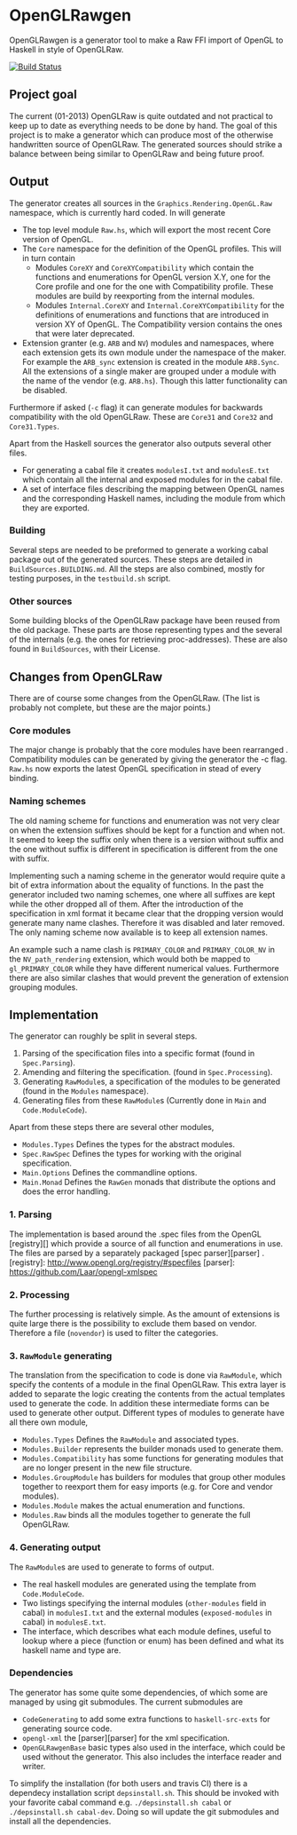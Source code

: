 # OpenGLRawgen

OpenGLRawgen is a generator tool to make a Raw FFI import of OpenGL to
Haskell in style of OpenGLRaw.

[![Build Status](https://travis-ci.org/Laar/OpenGLRawgen.png)](https://travis-ci.org/Laar/OpenGLRawgen)

## Project goal

The current (01-2013) OpenGLRaw is quite outdated and not practical to
keep up to date as everything needs to be done by hand. The goal of this
project is to make a generator which can produce most of the otherwise
handwritten source of OpenGLRaw. The generated sources should strike a
balance between being similar to OpenGLRaw and being future proof.

## Output
The generator creates all sources in the
`Graphics.Rendering.OpenGL.Raw` namespace, which is currently hard 
coded. In will generate

* The top level module `Raw.hs`, which will export the most recent
  Core version of OpenGL.
* The `Core` namespace for the definition of the OpenGL profiles. This
  will in turn contain
  * Modules `CoreXY` and `CoreXYCompatibility` which contain the 
    functions and enumerations for OpenGL version X.Y, one for the
    Core profile and one for the one with Compatibility profile. 
    These modules are build by reexporting from the internal modules.
  * Modules `Internal.CoreXY` and `Internal.CoreXYCompatibility`
    for the definitions of enumerations and functions that are 
    introduced in version XY of OpenGL. The Compatibility version 
    contains the ones that were later deprecated.
* Extension granter (e.g. `ARB` and `NV`) modules and namespaces, where
  each extension gets its own module under the namespace of the maker.
  For example the `ARB_sync` extension is created in the module
  `ARB.Sync`. All the extensions of a single maker are grouped under a
  module with the name of the vendor (e.g. `ARB.hs`). Though this latter
  functionality can be disabled.

Furthermore if asked (`-c` flag) it can generate modules for backwards
compatibility with the old OpenGLRaw. These are `Core31` and `Core32`
and `Core31.Types`.

Apart from the Haskell sources the generator also outputs several other 
files.
* For generating a cabal file it creates `modulesI.txt` and 
  `modulesE.txt` which contain all the internal and exposed modules for
  in the cabal file.
* A set of interface files describing the mapping between OpenGL names
  and the corresponding Haskell names, including the module from which 
  they are exported.

### Building
Several steps are needed to be preformed to generate a working cabal
package out of the generated sources. These steps are detailed in
`BuildSources.BUILDING.md`. All the steps are also combined, mostly for
testing purposes, in the `testbuild.sh` script.

### Other sources
Some building blocks of the OpenGLRaw package have been reused from the
old package. These parts are those representing types and the several of
the internals (e.g. the ones for retrieving proc-addresses). These are
also found in `BuildSources`, with their License.

## Changes from OpenGLRaw
There are of course some changes from the OpenGLRaw. (The list is
probably not complete, but these are the major points.)

### Core modules
The major change is probably that the core modules have been rearranged
. Compatibility modules can be generated by giving the generator the -c
flag. `Raw.hs` now exports the latest OpenGL specification in stead of
every binding.

### Naming schemes
The old naming scheme for functions and enumeration was not very clear
on when the extension suffixes should be kept for a function and when
not. It seemed to keep the suffix only when there is a version without
suffix and the one without suffix is different in specification is
different from the one with suffix.

Implementing such a naming scheme in the generator would require quite
a bit of extra information about the equality of functions. In the past
the generator included two naming schemes, one where all suffixes are 
kept while the other dropped all of them. After the introduction of the
specification in xml format it became clear that the dropping version
would generate many name clashes. Therefore it was disabled and later
removed. The only naming scheme now available is to keep all extension
names.

An example such a name clash is `PRIMARY_COLOR` and `PRIMARY_COLOR_NV`
in the `NV_path_rendering` extension, which would both be mapped to 
`gl_PRIMARY_COLOR` while they have different numerical values.
Furthermore there are also similar clashes that would prevent the
generation of extension grouping modules. 

## Implementation
The generator can roughly be split in several steps.

1. Parsing of the specification files into a specific format (found in
   `Spec.Parsing`).
2. Amending and filtering the specification. (found in 
   `Spec.Processing`).
3. Generating `RawModule`s, a specification of the modules to be 
   generated  (found in the `Modules` namespace).
4. Generating files from these `RawModule`s
   (Currently done in `Main` and `Code.ModuleCode`).

Apart from these steps there are several other modules,

* `Modules.Types` Defines the types for the abstract modules.
* `Spec.RawSpec` Defines the types for working with the original
  specification.
* `Main.Options` Defines the commandline options.
* `Main.Monad` Defines the `RawGen` monads that distribute the options
  and does the error handling.

### 1. Parsing
The implementation is based around the .spec files from the OpenGL
[registry][] which provide a source of all function and enumerations in
use. The files are parsed by a separately packaged [spec parser][parser]
. 
[registry]: http://www.opengl.org/registry/#specfiles
[parser]: https://github.com/Laar/opengl-xmlspec

### 2. Processing
The further processing is relatively simple. As the amount of extensions
is quite large there is the possibility to exclude them based on vendor.
 Therefore a file (`novendor`) is used to filter the categories.

### 3. `RawModule` generating
The translation from the specification to code is done via `RawModule`,
which specify the contents of a module in the final OpenGLRaw. This
extra layer is added to separate the logic creating the contents from
the actual templates used to generate the code. In addition these
intermediate forms can be used to generate other output. Different
types of modules to generate have all there own module,

* `Modules.Types` Defines the `RawModule` and associated types.
* `Modules.Builder` represents the builder monads used to generate them.
* `Modules.Compatibility` has some functions for generating modules
   that are no longer present in the new file structure.
* `Modules.GroupModule` has builders for modules that group other
   modules together to reexport them for easy imports (e.g. for Core
   and vendor modules).
* `Modules.Module` makes the actual enumeration and functions.
* `Modules.Raw` binds all the modules together to generate the full
  OpenGLRaw.

### 4. Generating output
The `RawModule`s are used to generate to forms of output.

* The real haskell modules are generated using the template from 
  `Code.ModuleCode`.
* Two listings specifying the internal modules (`other-modules` field
  in cabal) in `modulesI.txt` and the external modules
  (`exposed-modules` in cabal) in `modulesE.txt`.
* The interface, which describes what each module defines, useful to
  lookup where a piece (function or enum) has been defined and what its
  haskell name and type are.


### Dependencies
The generator has some quite some dependencies, of which some are
managed by using git submodules. The current submodules are

* `CodeGenerating` to add some extra functions to `haskell-src-exts` for
  generating source code.
* `opengl-xml` the [parser][parser] for the xml specification.
* `OpenGLRawgenBase` basic types also used in the interface, which could
  be used without the generator. This also includes the interface reader
  and writer.

To simplify the installation (for both
users and travis CI) there is a dependecy installation script 
`depsinstall.sh`. This should be invoked with your favorite cabal
command e.g. `./depsinstall.sh cabal` or `./depsinstall.sh cabal-dev`.
Doing so will update the git submodules and install all the
dependencies.
